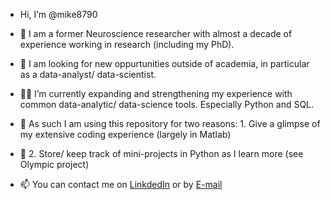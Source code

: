 - Hi, I’m @mike8790

- 🔬 I am a former Neuroscience researcher with almost a decade of experience working in research (including my PhD). 
- 👀 I am looking for new oppurtunities outside of academia, in particular as a data-analyst/ data-scientist.
- 👨‍🎓 I’m currently expanding and strengthening my experience with common data-analytic/ data-science tools. Especially Python and SQL.
- 📌 As such I am using this repository for two reasons: 1. Give a glimpse of my extensive coding experience (largely in Matlab) 
- 📌 2. Store/ keep track of mini-projects in Python as I learn more (see Olympic project) 
- 📫 You can contact me on [LinkdedIn](https://linkedin.com/in/michael-longley-data) or by [E-mail](mailto:michael.longley87@gmail.com)

<!---
mike8790/mike8790 is a ✨ special ✨ repository because its `README.md` (this file) appears on your GitHub profile.
You can click the Preview link to take a look at your changes.
--->
